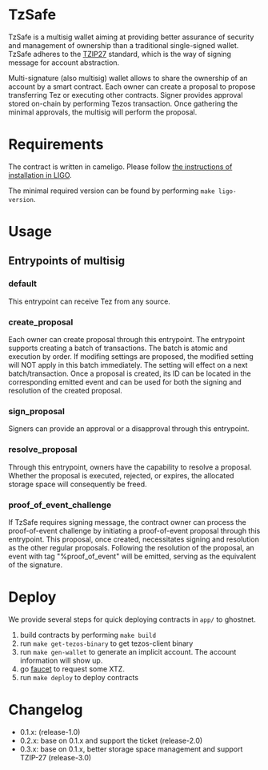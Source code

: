# TzSafe
TzSafe is a multisig wallet aiming at providing better assurance of security and management of ownership than a traditional single-signed wallet. TzSafe adheres to the [TZIP27](https://gitlab.com/tezos/tzip/-/blob/master/drafts/current/draft-proof-of-event/proof_of_event.md) standard, which is the way of signing message for account abstraction.

Multi-signature (also multisig) wallet allows to share the ownership of an account by a smart contract. Each owner can create a proposal to propose transferring Tez or executing other contracts. Signer provides approval stored on-chain by performing Tezos transaction. Once gathering the minimal approvals, the multisig will perform the proposal.

# Requirements
The contract is written in cameligo. Please follow [the instructions of installation in LIGO](https://ligolang.org/docs/intro/introduction?lang=cameligo).

The minimal required version can be found by performing `make ligo-version`.

# Usage
## Entrypoints of multisig
### default
This entrypoint can receive Tez from any source.

### create_proposal
Each owner can create proposal through this entrypoint. The entrypoint supports creating a batch of transactions. The batch is atomic and execution by order. If modifing settings are proposed, the modified setting will NOT apply in this batch immediately. The setting will effect on a next batch/transaction. Once a proposal is created, its ID can be located in the corresponding emitted event and can be used for both the signing and resolution of the created proposal.

### sign_proposal
Signers can provide an approval or a disapproval through this entrypoint.

### resolve_proposal
Through this entrypoint, owners have the capability to resolve a proposal. Whether the proposal is executed, rejected, or expires, the allocated storage space will consequently be freed.

### proof_of_event_challenge
If TzSafe requires signing message, the contract owner can process the proof-of-event challenge by initiating a proof-of-event proposal through this entrypoint. This proposal, once created, necessitates signing and resolution as the other regular proposals. Following the resolution of the proposal, an event with tag "%proof_of_event" will be emitted, serving as the equivalent of the signature.

# Deploy
We provide several steps for quick deploying contracts in `app/` to ghostnet.

1. build contracts by performing `make build`
1. run `make get-tezos-binary` to get tezos-client binary
1. run `make gen-wallet` to generate an implicit account. The account information will show up.
1. go [faucet](https://faucet.marigold.dev/) to request some XTZ.
1. run `make deploy` to deploy contracts

# Changelog
- 0.1.x: (release-1.0)
- 0.2.x: base on 0.1.x and support the ticket (release-2.0)
- 0.3.x: base on 0.1.x, better storage space management and support TZIP-27 (release-3.0)
